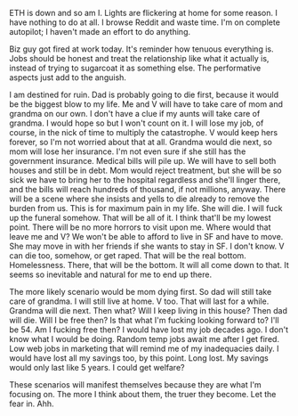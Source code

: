 ETH is down and so am I. Lights are flickering at home for some reason. I have nothing to do at all. I browse Reddit and waste time. I'm on complete autopilot; I haven't made an effort to do anything.

Biz guy got fired at work today. It's reminder how tenuous everything is. Jobs should be honest and treat the relationship like what it actually is, instead of trying to sugarcoat it as something else. The performative aspects just add to the anguish.

I am destined for ruin. Dad is probably going to die first, because it would be the biggest blow to my life. Me and V will have to take care of mom and grandma on our own. I don't have a clue if my aunts will take care of grandma. I would hope so but I won't count on it. I will lose my job, of course, in the nick of time to multiply the catastrophe. V would keep hers forever, so I'm not worried about that at all. Grandma would die next, so mom will lose her insurance. I'm not even sure if she still has the government insurance. Medical bills will pile up. We will have to sell both houses and still be in debt. Mom would reject treatment, but she will be so sick we have to bring her to the hospital regardless and she'll linger there, and the bills will reach hundreds of thousand, if not millions, anyway. There will be a scene where she insists and yells to die already to remove the burden from us. This is for maximum pain in my life. She will die. I will fuck up the funeral somehow. That will be all of it. I think that'll be my lowest point. There will be no more horrors to visit upon me. Where would that leave me and V? We won't be able to afford to live in SF and have to move. She may move in with her friends if she wants to stay in SF. I don't know. V can die too, somehow, or get raped. That will be the real bottom. Homelessness. There, that will be the bottom. It will all come down to that. It seems so inevitable and natural for me to end up there.

The more likely scenario would be mom dying first. So dad will still take care of grandma. I will still live at home. V too. That will last for a while. Grandma will die next. Then what? Will I keep living in this house? Then dad will die. Will I be free then? Is that what I'm fucking looking forward to? I'll be 54. Am I fucking free then? I would have lost my job decades ago. I don't know what I would be doing. Random temp jobs await me after I get fired. Low web jobs in marketing that will remind me of my inadequacies daily. I would have lost all my savings too, by this point. Long lost. My savings would only last like 5 years. I could get welfare?

These scenarios will manifest themselves because they are what I'm focusing on. The more I think about them, the truer they become. Let the fear in. Ahh.
